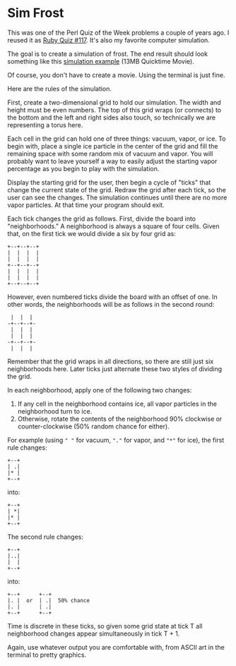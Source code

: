 # Sim Frost

This was one of the Perl Quiz of the Week problems a couple of years ago.  I reused it as [Ruby Quiz #117](http://www.rubyquiz.com/quiz117.html).  It's also my favorite computer simulation.

The goal is to create a simulation of frost.  The end result should look something like this [simulation example](http://www.rubyquiz.com/SimFrost.mov) (13MB Quicktime Movie).

Of course, you don't have to create a movie.  Using the terminal is just fine.

Here are the rules of the simulation.

First, create a two-dimensional grid to hold our simulation.  The width and height must be even numbers.  The top of this grid wraps (or connects) to the bottom and the left and right sides also touch, so technically we are representing a torus here.

Each cell in the grid can hold one of three things:  vacuum, vapor, or ice.  To begin with, place a single ice particle in the center of the grid and fill the remaining space with some random mix of vacuum and vapor.  You will probably want to leave yourself a way to easily adjust the starting vapor percentage as you begin to play with the simulation.

Display the starting grid for the user, then begin a cycle of "ticks" that change the current state of the grid.  Redraw the grid after each tick, so the user can see the changes.  The simulation continues until there are no more vapor particles.  At that time your program should exit.

Each tick changes the grid as follows.  First, divide the board into "neighborhoods."  A neighborhood is always a square of four cells.  Given that, on the first tick we would divide a six by four grid as:

	+--+--+--+
	|  |  |  |
	|  |  |  |
	+--+--+--+
	|  |  |  |
	|  |  |  |
	+--+--+--+

However, even numbered ticks divide the board with an offset of one.  In other words, the neighborhoods will be as follows in the second round:

	 |  |  |
	-+--+--+-
	 |  |  | 
	 |  |  |
	-+--+--+-
	 |  |  |

Remember that the grid wraps in all directions, so there are still just six neighborhoods here.  Later ticks just alternate these two styles of dividing the grid.

In each neighborhood, apply one of the following two changes:

1.  If any cell in the neighborhood contains ice, all vapor particles in the
    neighborhood turn to ice.
2.  Otherwise, rotate the contents of the neighborhood 90% clockwise or
    counter-clockwise (50% random chance for either).

For example (using `" "` for vacuum, `"."` for vapor, and `"*"` for ice), the first rule changes:

	+--+
	| .|
	|* |
	+--+

into:

	+--+
	| *|
	|* |
	+--+

The second rule changes:

	+--+
	|..|
	|  |
	+--+

into:

	+--+      +--+
	|. |  or  | .|  50% chance
	|. |      | .|
	+--+      +--+

Time is discrete in these ticks, so given some grid state at tick T all neighborhood changes appear simultaneously in tick T + 1.

Again, use whatever output you are comfortable with, from ASCII art in the terminal to pretty graphics.
